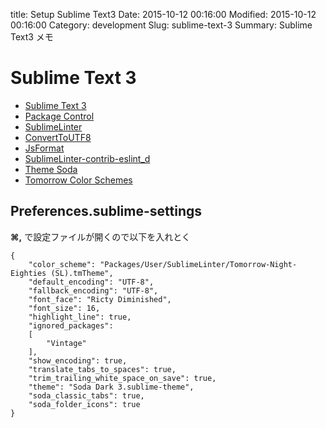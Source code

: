 title: Setup Sublime Text3
Date: 2015-10-12 00:16:00
Modified: 2015-10-12 00:16:00
Category: development
Slug: sublime-text-3
Summary: Sublime Text3 メモ

# Sublime Text 3

- [Sublime Text 3](http://www.sublimetext.com/3)
- [Package Control](https://packagecontrol.io/installation)
- [SublimeLinter](https://packagecontrol.io/packages/SublimeLinter)
- [ConvertToUTF8](https://packagecontrol.io/packages/ConvertToUTF8)
- [JsFormat](https://packagecontrol.io/packages/JsFormat)
- [SublimeLinter-contrib-eslint_d](https://packagecontrol.io/packages/SublimeLinter-contrib-eslint_d)
- [Theme Soda](https://packagecontrol.io/packages/Theme%20-%20Soda)
- [Tomorrow Color Schemes](https://packagecontrol.io/packages/Tomorrow%20Color%20Schemes)

## Preferences.sublime-settings

**⌘,** で設定ファイルが開くので以下を入れとく

```
{
    "color_scheme": "Packages/User/SublimeLinter/Tomorrow-Night-Eighties (SL).tmTheme",
    "default_encoding": "UTF-8",
    "fallback_encoding": "UTF-8",
    "font_face": "Ricty Diminished",
    "font_size": 16,
    "highlight_line": true,
    "ignored_packages":
    [
        "Vintage"
    ],
    "show_encoding": true,
    "translate_tabs_to_spaces": true,
    "trim_trailing_white_space_on_save": true,
    "theme": "Soda Dark 3.sublime-theme",
    "soda_classic_tabs": true,
    "soda_folder_icons": true
}
```